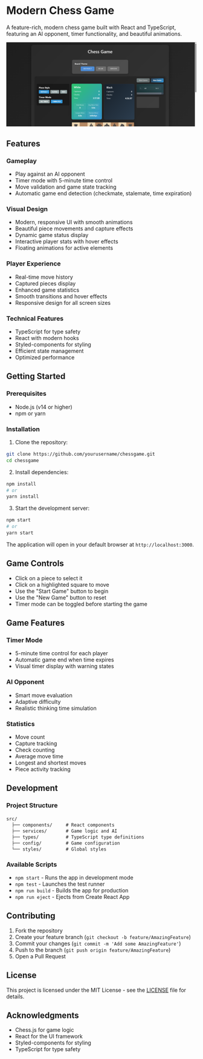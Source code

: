 # Modern Chess Game

A feature-rich, modern chess game built with React and TypeScript, featuring an AI opponent, timer functionality, and beautiful animations.

![Chess Game Screenshot](screenshot.png)

## Features

### Gameplay
- Play against an AI opponent
- Timer mode with 5-minute time control
- Move validation and game state tracking
- Automatic game end detection (checkmate, stalemate, time expiration)

### Visual Design
- Modern, responsive UI with smooth animations
- Beautiful piece movements and capture effects
- Dynamic game status display
- Interactive player stats with hover effects
- Floating animations for active elements

### Player Experience
- Real-time move history
- Captured pieces display
- Enhanced game statistics
- Smooth transitions and hover effects
- Responsive design for all screen sizes

### Technical Features
- TypeScript for type safety
- React with modern hooks
- Styled-components for styling
- Efficient state management
- Optimized performance

## Getting Started

### Prerequisites
- Node.js (v14 or higher)
- npm or yarn

### Installation

1. Clone the repository:
```bash
git clone https://github.com/yourusername/chessgame.git
cd chessgame
```

2. Install dependencies:
```bash
npm install
# or
yarn install
```

3. Start the development server:
```bash
npm start
# or
yarn start
```

The application will open in your default browser at `http://localhost:3000`.

## Game Controls

- Click on a piece to select it
- Click on a highlighted square to move
- Use the "Start Game" button to begin
- Use the "New Game" button to reset
- Timer mode can be toggled before starting the game

## Game Features

### Timer Mode
- 5-minute time control for each player
- Automatic game end when time expires
- Visual timer display with warning states

### AI Opponent
- Smart move evaluation
- Adaptive difficulty
- Realistic thinking time simulation

### Statistics
- Move count
- Capture tracking
- Check counting
- Average move time
- Longest and shortest moves
- Piece activity tracking

## Development

### Project Structure
```
src/
  ├── components/     # React components
  ├── services/       # Game logic and AI
  ├── types/          # TypeScript type definitions
  ├── config/         # Game configuration
  └── styles/         # Global styles
```

### Available Scripts

- `npm start` - Runs the app in development mode
- `npm test` - Launches the test runner
- `npm run build` - Builds the app for production
- `npm run eject` - Ejects from Create React App

## Contributing

1. Fork the repository
2. Create your feature branch (`git checkout -b feature/AmazingFeature`)
3. Commit your changes (`git commit -m 'Add some AmazingFeature'`)
4. Push to the branch (`git push origin feature/AmazingFeature`)
5. Open a Pull Request

## License

This project is licensed under the MIT License - see the [LICENSE](LICENSE) file for details.

## Acknowledgments

- Chess.js for game logic
- React for the UI framework
- Styled-components for styling
- TypeScript for type safety
